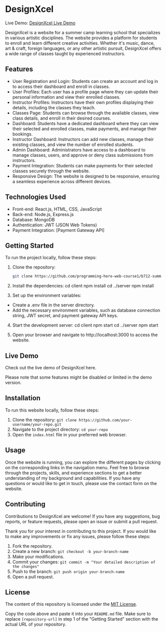 # DesignXcel

Live Demo: [DesignXcel Live Demo](https://designxcel.com)

DesignXcel is a website for a summer camp learning school that specializes in various artistic disciplines. The website provides a platform for students to enroll and learn different creative activities. Whether it's music, dance, art & craft, foreign languages, or any other artistic pursuit, DesignXcel offers a wide range of classes taught by experienced instructors.

## Features

- User Registration and Login: Students can create an account and log in to access their dashboard and enroll in classes.
- User Profiles: Each user has a profile page where they can update their personal information and view their enrolled classes.
- Instructor Profiles: Instructors have their own profiles displaying their details, including the classes they teach.
- Classes Page: Students can browse through the available classes, view class details, and enroll in their desired courses.
- Dashboard: Students have a dedicated dashboard where they can view their selected and enrolled classes, make payments, and manage their bookings.
- Instructor Dashboard: Instructors can add new classes, manage their existing classes, and view the number of enrolled students.
- Admin Dashboard: Administrators have access to a dashboard to manage classes, users, and approve or deny class submissions from instructors.
- Payment Integration: Students can make payments for their selected classes securely through the website.
- Responsive Design: The website is designed to be responsive, ensuring a seamless experience across different devices.

## Technologies Used

- Front-end: React.js, HTML, CSS, JavaScript
- Back-end: Node.js, Express.js
- Database: MongoDB
- Authentication: JWT (JSON Web Tokens)
- Payment Integration: [Payment Gateway API]

## Getting Started

To run the project locally, follow these steps:

1. Clone the repository:

   ```bash
   git clone https://github.com/programming-hero-web-course1/b712-summer-camp-client-side-syedmirhabib.git

2. Install the dependencies:
    cd client
    npm install
    cd ../server
    npm install

3. Set up the environment variables:

- Create a .env file in the server directory.
- Add the necessary environment variables, such as database connection string, JWT secret, and payment gateway API keys.

4. Start the development server:
    cd client
    npm start
    cd ../server
    npm start

5. Open your browser and navigate to http://localhost:3000 to access the website.


## Live Demo

Check out the live demo of DesignXcel here.

Please note that some features might be disabled or limited in the demo version.

## Installation

To run this website locally, follow these steps:

1. Clone the repository: `git clone https://github.com/your-username/your-repo.git`
2. Navigate to the project directory: `cd your-repo`
3. Open the `index.html` file in your preferred web browser.

## Usage

Once the website is running, you can explore the different pages by clicking on the corresponding links in the navigation menu. Feel free to browse through the projects, skills, and experience sections to get a better understanding of my background and capabilities. If you have any questions or would like to get in touch, please use the contact form on the website.

## Contributing

Contributions to DesignXcel are welcome! If you have any suggestions, bug reports, or feature requests, please open an issue or submit a pull request.

Thank you for your interest in contributing to this project. If you would like to make any improvements or fix any issues, please follow these steps:

1. Fork the repository.
2. Create a new branch: `git checkout -b your-branch-name`
3. Make your modifications.
4. Commit your changes: `git commit -m "Your detailed description of the changes"`
5. Push to the branch: `git push origin your-branch-name`
6. Open a pull request.

## License

The content of this repository is licensed under the [MIT License](LICENSE).

Copy the code above and paste it into your `README.md` file. Make sure to replace `[repository-url]` in step 1 of the "Getting Started" section with the actual URL of your repository.
